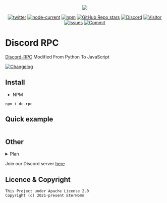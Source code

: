 <div align="center">
  <p>
    <a href="https://www.npmjs.com/package/dc-rpc" target="_blank"><img src="https://nodei.co/npm/dc-rpc.png?downloads=true&downloadRank=true&stars=true"></a>
  </p>
  <p>
    <a href="https://twitter.com/cyrabot" terget="_blank"><img alt="twitter" src="https://img.shields.io/twitter/url?style=social&url=https%3A%2F%2Ftwitter.com%2Fcyrabot"></a>
    <a href="https://nodejs.org/" target="_blank"><img alt="node-current" src="https://img.shields.io/node/v/distube"></a>
    <a href="https://www.npmjs.com/package/dc-rpc" target="_blank"><img alt="npm" src="https://img.shields.io/npm/dt/dc-rpc"></a>
    <a href="https://github.com/skick1234/CyraTeam/Discord-RPC" target="_blank"><img alt="GitHub Repo stars" src="https://img.shields.io/github/stars/CyraTeam/Discord-RPC"></a>
    <a href="https://discord.gg/qpT2AeYZRN" target="_blank"><img alt="Discord" src="https://img.shields.io/discord/887650006977347594?label=EterNomm&logo=discord"></a>
    <a href="https://github.com/CyraTeam/Discord-RPC"><img alt="Visitor" src="https://api.visitorbadge.io/api/visitors?path=https%3A%2F%2Fgithub.com%2FCyraTeam%2FDiscord-RPC%2F&countColor=%2337d67a&style=flat"></a>
    <a href="https://github.com/CyraTeam/Discord-RPC/issues"><img alt="Issues" src="https://img.shields.io/github/issues/brokenedtzjs/Discord-RPC"></a>
    <a href="https://github.com/CyraTeam/Discord-RPC"><img alt="Commit" src="https://img.shields.io/github/commit-activity/y/CyraTeam/Discord-RPC?label=Commit%20Activity&logo=github"></a>
  </p>
</div>

# Discord RPC
[Discord-RPC](https://github.com/Eternomm/Discord-RPC) Modified From Python To JavaScript

[![Changelog](https://img.shields.io/badge/Discord--RPC-Changelog-informational?style=for-the-badge&logo=github)](https://gist.github.com/LyQuid12/019b77be3cca743c4ada423ccf80b836)

## Install
- NPM
```
npm i dc-rpc
```

## Quick example
```js
```

## Other
<details>
    <summary>Plan</summary>
    <br>
    <ul>
        <li>-</li>
    </ul>
</details>

Join our Discord server [here](https://discord.gg/qpT2AeYZRN)

## Licence & Copyright

```
This Project under Apache License 2.0
Copyright (c) 2021-present EterNomm
```
